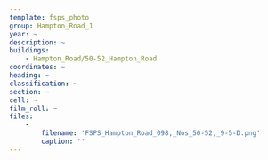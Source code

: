 ```yaml
---
template: fsps_photo
group: Hampton_Road_1
year: ~
description: ~
buildings:
    - Hampton_Road/50-52_Hampton_Road
coordinates: ~
heading: ~
classification: ~
section: ~
cell: ~
film_roll: ~
files:
    -
        filename: 'FSPS_Hampton_Road_098,_Nos_50-52,_9-5-D.png'
        caption: ''
---
```

